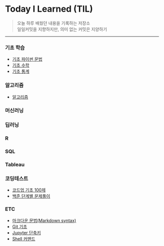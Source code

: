 
# Today I Learned (TIL)
>오늘 하루 배웠던 내용을 기록하는 저장소   
>일일커밋을 지향하지만, 의미 없는 커밋은 지양하기   
----------------------------------------------------------------------------------------------------------------------
### 기초 학습
- [기초 파이썬 문법](https://github.com/vive0508/TIL/blob/main/Python/grammar_basic.md)
- [기초 수학](https://github.com/vive0508/TIL/blob/main/Basic_Math/basic_math.md)
- [기초 통계](https://github.com/vive0508/TIL/tree/main/Basic_Statistics) 

### 알고리즘
- [알고리즘](https://github.com/vive0508/TIL/blob/main/Algorithm/README.md)

### 머신러닝


### 딥러닝


### R

 
### SQL


### Tableau

 

### 코딩테스트
- [코드업 기초 100제](https://github.com/vive0508/TIL/tree/main/Coding_Test/%EC%BD%94%EB%93%9C%EC%97%85%20%EA%B8%B0%EC%B4%88%20100%EC%A0%9C)
- [백준 단계별 문제풀이](https://github.com/vive0508/TIL/tree/main/Coding_Test/%EB%B0%B1%EC%A4%80)

### ETC
- [마크다운 문법(Markdown syntax)](https://github.com/vive0508/TIL/blob/main/ETC/markdown_syntax.md)
- [Git 기초](https://github.com/vive0508/TIL/blob/main/ETC/git_basic.md)
- [Jupyter 단축키](https://github.com/vive0508/TIL/blob/main/ETC/jupyter_shortcut.md)
- [Shell 커맨드](https://github.com/vive0508/TIL/blob/main/ETC/shell_commands.md)
